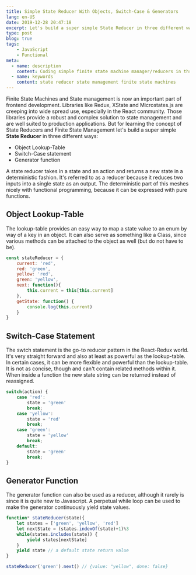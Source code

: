 ```yaml
---
title: Simple State Reducer With Objects, Switch-Case & Generators
lang: en-US
date: 2019-12-28 20:47:18
excerpt: Let's build a super simple State Reducer in three different ways
type: post
blog: true
tags:
    - JavaScript
    - Functional
meta:
  - name: description
    content: Coding simple finite state machine manager/reducers in three ways
  - name: keywords
    content: state reducer state management finite state machines
---
```



Finite State Machines and State management is now an important part of frontend development. Libraries like Redux, XState and Microstates.js are creeping into wide spread use, especially in the React community. Those libraries provide a robust and complex solution to state management and are well suited to production applications. But for learning the concept of State Reducers and Finite State Management let's build a super simple __State Reducer__ in three different ways: 

* Object Lookup-Table
* Switch-Case statement
* Generator function

A state reducer takes in a state and an action and returns a new state in a deterministic fashion. It's referred to as a reducer because it reduces two inputs into a single state as an output. The deterministic part of this meshes nicely with functional programming, because it can be expressed with pure functions. 

## Object Lookup-Table

The lookup-table provides an easy way to map a state value to an enum by way of a key in an object. It can also serve as something like a Class, since various methods can be attached to the object as well (but do not have to be).

```js
const stateReducer = {
    current: 'red',
    red: 'green',
    yellow: 'red',
    green: 'yellow',
    next: function(){
        this.current = this[this.current]
    },
    getState: function() {
        console.log(this.current)
    }
}

```

## Switch-Case Statement

The swtch statement is the go-to reducer pattern in the React-Redux world. It's very straight forward and also at least as powerful as the lookup-table. In certain cases, it can be more flexible and powerful than the lookup-table. It is not as concise, though and can't contain related methods within it. When inside a function the new state string can be returned instead of reassigned.

```js
switch(action) {
    case 'red':
        state = 'green'
        break;
    case 'yellow':
        state = 'red'
        break;
    case 'green':
        state = 'yellow'
        break;
    default: 
        state = 'green'
        break;
}
```

## Generator Function

The generator function can also be used as a reducer, although it rarely is since it is quite new to Javascript. A perpetual while loop can be used to make the generator continuously yield state values.

```js
function* stateReducer(state){
    let states = ['green', 'yellow', 'red']
    let nextState = (states.indexOf(state)+1)%3
    while(states.includes(state)) {
        yield states[nextState]
    }
    yield state // a default state return value
}

stateReducer('green').next() // {value: "yellow", done: false}
```
